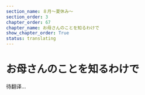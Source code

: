 ```yaml
---
section_name: ８月～夏休み～
section_order: 3
chapter_order: 67
chapter_name: お母さんのことを知るわけで
show_chapter_order: True
status: translating
---
```


# お母さんのことを知るわけで
待翻译...
